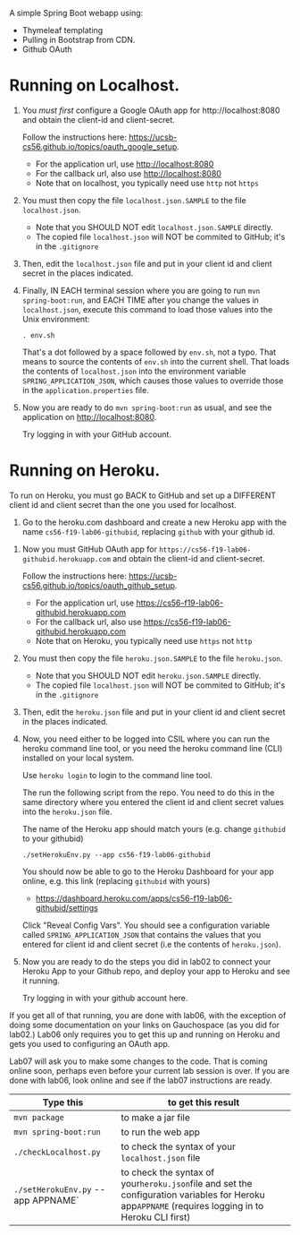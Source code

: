 A simple Spring Boot webapp using:

- Thymeleaf templating
- Pulling in Bootstrap from CDN.
- Github OAuth

# Running on Localhost.

1.  You _must first_ configure a Google OAuth app for http://localhost:8080 and obtain the client-id and client-secret.

    Follow the instructions here: <https://ucsb-cs56.github.io/topics/oauth_google_setup>.

    - For the application url, use <http://localhost:8080>
    - For the callback url, also use <http://localhost:8080>
    - Note that on localhost, you typically need use `http` not `https`

2.  You must then copy the file `localhost.json.SAMPLE` to the file `localhost.json`.

    - Note that you SHOULD NOT edit `localhost.json.SAMPLE` directly.
    - The copied file `localhost.json` will NOT be commited to GitHub; it's in the `.gitignore`

3.  Then, edit the `localhost.json` file and put in your client id and client secret in the places indicated.

4.  Finally, IN EACH terminal session where you are going to run `mvn spring-boot:run`, and EACH TIME after you
    change the values in `localhost.json`, execute this command to load those values into the Unix environment:

    ```
    . env.sh
    ```

    That's a dot followed by a space followed by `env.sh`, not a typo. That means to source the contents of `env.sh` into the
    current shell. That loads the contents of `localhost.json` into the environment variable `SPRING_APPLICATION_JSON`, which
    causes those values to override those in the `application.properties` file.

5)  Now you are ready to do `mvn spring-boot:run` as usual, and see the application on <http://localhost:8080>.

    Try logging in with your GitHub account.

# Running on Heroku.

To run on Heroku, you must go BACK to GitHub and set up a DIFFERENT client id and client secret than the one you used for
localhost.

1.  Go to the heroku.com dashboard and create a new Heroku app with the name `cs56-f19-lab06-githubid`, replacing `github` with your
    github id.

1)  Now you must GitHub OAuth app for `https://cs56-f19-lab06-githubid.herokuapp.com` and obtain the client-id and client-secret.

    Follow the instructions here: <https://ucsb-cs56.github.io/topics/oauth_github_setup>.

    - For the application url, use <https://cs56-f19-lab06-githubid.herokuapp.com>
    - For the callback url, also use <https://cs56-f19-lab06-githubid.herokuapp.com>
    - Note that on Heroku, you typically need use `https` not `http`

2)  You must then copy the file `heroku.json.SAMPLE` to the file `heroku.json`.

    - Note that you SHOULD NOT edit `heroku.json.SAMPLE` directly.
    - The copied file `localhost.json` will NOT be commited to GitHub; it's in the `.gitignore`

3)  Then, edit the `heroku.json` file and put in your client id and client secret in the places indicated.

4)  Now, you need either to be logged into CSIL where you can run the heroku command line tool, or you need the heroku
    command line (CLI) installed on your local system.

    Use `heroku login` to login to the command line tool.

    The run the following script from the repo. You need to do this in the same directory where you entered
    the client id and client secret values into the `heroku.json` file.

    The name of the Heroku app should match yours (e.g. change `githubid` to your githubid)

    ```
    ./setHerokuEnv.py --app cs56-f19-lab06-githubid
    ```

    You should now be able to go to the Heroku Dashboard for your app online, e.g. this link (replacing `githubid` with yours)

    - <https://dashboard.heroku.com/apps/cs56-f19-lab06-githubid/settings>

    Click "Reveal Config Vars". You should see a configuration variable called `SPRING_APPLICATION_JSON` that contains
    the values that you entered for client id and client secret (i.e the contents of `heroku.json`).

5.  Now you are ready to do the steps you did in lab02 to connect your Heroku App to your Github repo, and deploy your app to Heroku and see it running.

    Try logging in with your github account here.

If you get all of that running, you are done with lab06, with the exception of doing some documentation on your links on Gauchospace (as you did for lab02.)
Lab06 only requires you to get this up and running on Heroku and gets you used to
configuring an OAuth app.

Lab07 will ask you to make some changes to the code. That is coming online soon, perhaps even before your current lab session is over. If you are done
with lab06, look online and see if the lab07 instructions are ready.

| Type this                                                                                                                                                                              | to get this result                                |
| -------------------------------------------------------------------------------------------------------------------------------------------------------------------------------------- | ------------------------------------------------- |
| `mvn package`                                                                                                                                                                          | to make a jar file                                |
| `mvn spring-boot:run`                                                                                                                                                                  | to run the web app                                |
| `./checkLocalhost.py`                                                                                                                                                                  | to check the syntax of your `localhost.json` file |
| `./setHerokuEnv.py` --app APPNAME`| to check the syntax of your`heroku.json`file and set the configuration variables for Heroku app`APPNAME` (requires logging in to Heroku CLI first) |
